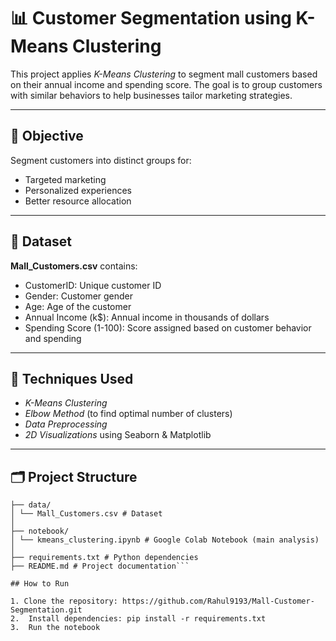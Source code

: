 # 📊 Customer Segmentation using K-Means Clustering

This project applies *K-Means Clustering* to segment mall customers based on their annual income and spending score. The goal is to group customers with similar behaviors to help businesses tailor marketing strategies.

---

## 🧠 Objective

Segment customers into distinct groups for:
- Targeted marketing
- Personalized experiences
- Better resource allocation

---

## 📁 Dataset

**Mall_Customers.csv** contains:

- CustomerID: Unique customer ID
- Gender: Customer gender
- Age: Age of the customer
- Annual Income (k$): Annual income in thousands of dollars
- Spending Score (1-100): Score assigned based on customer behavior and spending

---

## 📌 Techniques Used

- *K-Means Clustering*
- *Elbow Method* (to find optimal number of clusters)
- *Data Preprocessing*
- *2D Visualizations* using Seaborn & Matplotlib

---

## 🗂 Project Structure
```KMeans-Customer-Segmentation/
├── data/
│ └── Mall_Customers.csv # Dataset
│
├── notebook/
│ └── kmeans_clustering.ipynb # Google Colab Notebook (main analysis)
│
├── requirements.txt # Python dependencies
├── README.md # Project documentation```

## How to Run

1. Clone the repository: https://github.com/Rahul9193/Mall-Customer-Segmentation.git
2.  Install dependencies: pip install -r requirements.txt
3.  Run the notebook
